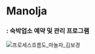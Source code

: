 # Manolja
### : 숙박업소 예약 및 관리 프로그램

![프로세스흐름도_마놀자_김보경](https://user-images.githubusercontent.com/96224803/152660318-8d0115e2-b31e-4b6b-a6e4-6680971e2f15.PNG)
 
